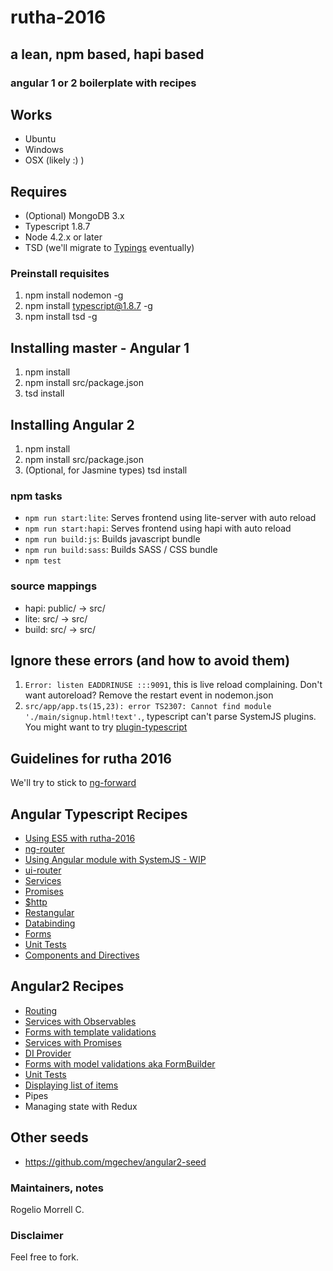 # rutha-2016
## a lean, npm based, hapi based
### angular 1 or 2 boilerplate with recipes


## Works

* Ubuntu
* Windows
* OSX (likely :) )

## Requires

* (Optional) MongoDB 3.x
* Typescript 1.8.7
* Node 4.2.x or later
* TSD (we'll migrate to [Typings](https://github.com/typings/typings) eventually)

### Preinstall requisites

1. npm install nodemon -g
2. npm install typescript@1.8.7 -g
3. npm install tsd -g

## Installing master - Angular 1

1. npm install
2. npm install src/package.json
3. tsd install

## Installing Angular 2

1. npm install
2. npm install src/package.json
3. (Optional, for Jasmine types) tsd install


### npm tasks ###

* `npm run start:lite`: Serves frontend using lite-server with auto reload
* `npm run start:hapi`: Serves frontend using hapi with auto reload
* `npm run build:js`: Builds javascript bundle
* `npm run build:sass`: Builds SASS / CSS bundle
* `npm test`

### source mappings

* hapi: public/ -> src/
* lite: src/ -> src/
* build: src/ -> src/

## Ignore these errors (and how to avoid them)

1. `Error: listen EADDRINUSE :::9091`, this is live reload complaining. Don't want autoreload? Remove the restart event in nodemon.json
2. `src/app/app.ts(15,23): error TS2307: Cannot find module './main/signup.html!text'.`, typescript can't parse SystemJS plugins. You might want to try [plugin-typescript](https://github.com/frankwallis/plugin-typescript)

## Guidelines for rutha 2016

We'll try to stick to [ng-forward](https://github.com/ngUpgraders/ng-forward) 

## Angular Typescript Recipes

* [Using ES5 with rutha-2016](https://github.com/molekilla/rutha-2016/tree/angular-es5)
* [ng-router](https://github.com/molekilla/rutha-2016/tree/angular-training-ngRoute)
* [Using Angular module with SystemJS - WIP](https://github.com/molekilla/rutha-2016/tree/angular-training-modules-di)
* [ui-router](https://github.com/molekilla/rutha-2016/tree/angular-training-ui-router)
* [Services](https://github.com/molekilla/rutha-2016/tree/angular-training-services)
* [Promises](https://github.com/molekilla/rutha-2016/tree/angular-training-promises)
* [$http](https://github.com/molekilla/rutha-2016/tree/angular-training-http)
* [Restangular](https://github.com/molekilla/rutha-2016/tree/angular-training-http-restangular)
* [Databinding](https://github.com/molekilla/rutha-2016/tree/angular-training-databinding)
* [Forms](https://github.com/molekilla/rutha-2016/tree/angular-training-form-validations)
* [Unit Tests](https://github.com/molekilla/rutha-2016/tree/angular-training-unit-tests)
* [Components and Directives](https://github.com/molekilla/rutha-2016/tree/angular-training-component-directives)

## Angular2 Recipes
* [Routing](https://github.com/molekilla/rutha-2016/tree/angular2-training-routing)
* [Services with Observables](https://github.com/molekilla/rutha-2016/tree/angular2-training-services)
* [Forms with template validations](https://github.com/molekilla/rutha-2016/tree/angular2-training-forms)
* [Services with Promises](https://github.com/molekilla/rutha-2016/tree/angular2-training-promises)
* [DI Provider](https://github.com/molekilla/rutha-2016/tree/angular2-training-di-provider)
* [Forms with model validations aka FormBuilder](https://github.com/molekilla/rutha-2016/tree/angular2-training-validators)
* [Unit Tests](https://github.com/molekilla/rutha-2016/tree/angular2-training-unit-tests)
* [Displaying list of items](https://github.com/molekilla/rutha-2016/tree/angular2-training-databinding-list)
* Pipes
* Managing state with Redux

## Other seeds

* https://github.com/mgechev/angular2-seed


### Maintainers, notes ###
Rogelio Morrell C. 


### Disclaimer ###
Feel free to fork.
